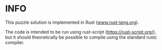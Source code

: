 # INFO
This puzzle solution is implemented in Rust (www.rust-lang.org).

The code is intended to be run using rust-script (https://rust-script.org/), but it should theoretically be possible to compile using the standard rustc compiler.
